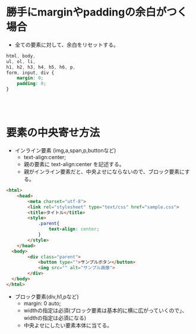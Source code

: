 # 勝手にmarginやpaddingの余白がつく場合  
- 全ての要素に対して、余白をリセットする。  
```css
html, body,
ul, ol, li,
h1, h2, h3, h4, h5, h6, p,
form, input, div {
    margin: 0;
    padding: 0;
}
```

<br>
<br>

# 要素の中央寄せ方法  
- インライン要素  (img,a,span,p,buttonなど)
  - text-align:center;  
  - 親の要素に text-align:center を記述する。  
  - 親がインライン要素だと、中央よせにならないので、ブロック要素にする。  

```html
<html>
    <head>
        <meta charset="utf-8">
        <link rel="stylesheet" type="text/css" href="sample.css">
        <title>タイトル</title>
        <style>
            .parent{
                text-align: center;
            }
        </style>
    </head>
  <body>
        <div class="parent">
            <button type="">サンプルボタン</button>
            <img src="" alt="サンプル画像">
        </div>
  </body>
</html>
```

- ブロック要素(div,h1,pなど)  
  - margin: 0 auto;  
  - widthの指定は必須(ブロック要素は基本的に横に広がっていくので」、widthの指定は必須になる)
  - 中央よせにしたい要素本体に当てる。
